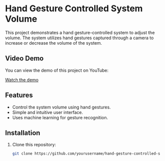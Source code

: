 # Hand Gesture Controlled System Volume

This project demonstrates a hand gesture-controlled system to adjust the volume. The system utilizes hand gestures captured through a camera to increase or decrease the volume of the system.

## Video Demo

You can view the demo of this project on YouTube:

[Watch the demo](https://youtu.be/9iEPzbG-xLE?si=2apxhI8CYuxUFBP9)

## Features

- Control the system volume using hand gestures.
- Simple and intuitive user interface.
- Uses machine learning for gesture recognition.

## Installation

1. Clone this repository:
   ```bash
   git clone https://github.com/yourusername/hand-gesture-controlled-system-volume.git
